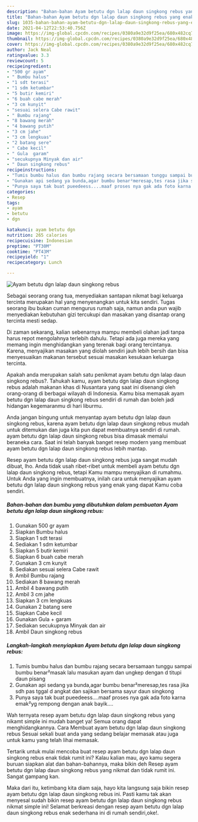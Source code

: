 ```yaml
---
description: "Bahan-bahan Ayam betutu dgn lalap daun singkong rebus yang enak Untuk Jualan"
title: "Bahan-bahan Ayam betutu dgn lalap daun singkong rebus yang enak Untuk Jualan"
slug: 1035-bahan-bahan-ayam-betutu-dgn-lalap-daun-singkong-rebus-yang-enak-untuk-jualan
date: 2021-04-12T22:53:40.756Z
image: https://img-global.cpcdn.com/recipes/0380a9e32d9f25ea/680x482cq70/ayam-betutu-dgn-lalap-daun-singkong-rebus-foto-resep-utama.jpg
thumbnail: https://img-global.cpcdn.com/recipes/0380a9e32d9f25ea/680x482cq70/ayam-betutu-dgn-lalap-daun-singkong-rebus-foto-resep-utama.jpg
cover: https://img-global.cpcdn.com/recipes/0380a9e32d9f25ea/680x482cq70/ayam-betutu-dgn-lalap-daun-singkong-rebus-foto-resep-utama.jpg
author: Jack Neal
ratingvalue: 3.3
reviewcount: 5
recipeingredient:
- "500 gr ayam"
- " Bumbu halus"
- "1 sdt terasi"
- "1 sdm ketumbar"
- "5 butir kemiri"
- "6 buah cabe merah"
- "3 cm kunyit"
- "sesuai selera Cabe rawit"
- " Bumbu rajang"
- "8 bawang merah"
- "4 bawang putih"
- "3 cm jahe"
- "3 cm lengkuas"
- "2 batang sere"
- " Cabe kecil"
- " Gula  garam"
- "secukupnya Minyak dan air"
- " Daun singkong rebus"
recipeinstructions:
- "Tumis bumbu halus dan bumbu rajang secara bersamaan tunggu sampai bumbu benar²masak lalu masukan ayam dan ungkep dengan d titupi daun pisang"
- "Gunakan api sedang ya bunda,agar bumbu benar²meresap,tes rasa jika sdh pas tggal d angkat dan sajikan bersama sayur daun singkong"
- "Punya saya tak buat pueedeess....maaf proses nya gak ada foto karna emak²yg rempong dengan anak bayik...."
categories:
- Resep
tags:
- ayam
- betutu
- dgn

katakunci: ayam betutu dgn 
nutrition: 265 calories
recipecuisine: Indonesian
preptime: "PT30M"
cooktime: "PT43M"
recipeyield: "1"
recipecategory: Lunch

---
```



![Ayam betutu dgn lalap daun singkong rebus](https://img-global.cpcdn.com/recipes/0380a9e32d9f25ea/680x482cq70/ayam-betutu-dgn-lalap-daun-singkong-rebus-foto-resep-utama.jpg)

Sebagai seorang orang tua, menyediakan santapan nikmat bagi keluarga tercinta merupakan hal yang menyenangkan untuk kita sendiri. Tugas seorang ibu bukan cuman mengurus rumah saja, namun anda pun wajib menyediakan kebutuhan gizi tercukupi dan masakan yang disantap orang tercinta mesti sedap.

Di zaman  sekarang, kalian sebenarnya mampu membeli olahan jadi tanpa harus repot mengolahnya terlebih dahulu. Tetapi ada juga mereka yang memang ingin menghidangkan yang terenak bagi orang tercintanya. Karena, menyajikan masakan yang diolah sendiri jauh lebih bersih dan bisa menyesuaikan makanan tersebut sesuai masakan kesukaan keluarga tercinta. 



Apakah anda merupakan salah satu penikmat ayam betutu dgn lalap daun singkong rebus?. Tahukah kamu, ayam betutu dgn lalap daun singkong rebus adalah makanan khas di Nusantara yang saat ini disenangi oleh orang-orang di berbagai wilayah di Indonesia. Kamu bisa memasak ayam betutu dgn lalap daun singkong rebus sendiri di rumah dan boleh jadi hidangan kegemaranmu di hari liburmu.

Anda jangan bingung untuk menyantap ayam betutu dgn lalap daun singkong rebus, karena ayam betutu dgn lalap daun singkong rebus mudah untuk ditemukan dan juga kita pun dapat membuatnya sendiri di rumah. ayam betutu dgn lalap daun singkong rebus bisa dimasak memalui beraneka cara. Saat ini telah banyak banget resep modern yang membuat ayam betutu dgn lalap daun singkong rebus lebih mantap.

Resep ayam betutu dgn lalap daun singkong rebus juga sangat mudah dibuat, lho. Anda tidak usah ribet-ribet untuk membeli ayam betutu dgn lalap daun singkong rebus, tetapi Kamu mampu menyajikan di rumahmu. Untuk Anda yang ingin membuatnya, inilah cara untuk menyajikan ayam betutu dgn lalap daun singkong rebus yang enak yang dapat Kamu coba sendiri.

<!--inarticleads1-->

##### Bahan-bahan dan bumbu yang dibutuhkan dalam pembuatan Ayam betutu dgn lalap daun singkong rebus:

1. Gunakan 500 gr ayam
1. Siapkan  Bumbu halus
1. Siapkan 1 sdt terasi
1. Sediakan 1 sdm ketumbar
1. Siapkan 5 butir kemiri
1. Siapkan 6 buah cabe merah
1. Gunakan 3 cm kunyit
1. Sediakan sesuai selera Cabe rawit
1. Ambil  Bumbu rajang
1. Sediakan 8 bawang merah
1. Ambil 4 bawang putih
1. Ambil 3 cm jahe
1. Siapkan 3 cm lengkuas
1. Gunakan 2 batang sere
1. Siapkan  Cabe kecil
1. Gunakan  Gula + garam
1. Sediakan secukupnya Minyak dan air
1. Ambil  Daun singkong rebus




<!--inarticleads2-->

##### Langkah-langkah menyiapkan Ayam betutu dgn lalap daun singkong rebus:

1. Tumis bumbu halus dan bumbu rajang secara bersamaan tunggu sampai bumbu benar²masak lalu masukan ayam dan ungkep dengan d titupi daun pisang
1. Gunakan api sedang ya bunda,agar bumbu benar²meresap,tes rasa jika sdh pas tggal d angkat dan sajikan bersama sayur daun singkong
1. Punya saya tak buat pueedeess....maaf proses nya gak ada foto karna emak²yg rempong dengan anak bayik....




Wah ternyata resep ayam betutu dgn lalap daun singkong rebus yang nikamt simple ini mudah banget ya! Semua orang dapat menghidangkannya. Cara Membuat ayam betutu dgn lalap daun singkong rebus Sesuai sekali buat anda yang sedang belajar memasak atau juga untuk kamu yang telah lihai memasak.

Tertarik untuk mulai mencoba buat resep ayam betutu dgn lalap daun singkong rebus enak tidak rumit ini? Kalau kalian mau, ayo kamu segera buruan siapkan alat dan bahan-bahannya, maka bikin deh Resep ayam betutu dgn lalap daun singkong rebus yang nikmat dan tidak rumit ini. Sangat gampang kan. 

Maka dari itu, ketimbang kita diam saja, hayo kita langsung saja bikin resep ayam betutu dgn lalap daun singkong rebus ini. Pasti kamu tak akan menyesal sudah bikin resep ayam betutu dgn lalap daun singkong rebus nikmat simple ini! Selamat berkreasi dengan resep ayam betutu dgn lalap daun singkong rebus enak sederhana ini di rumah sendiri,oke!.


